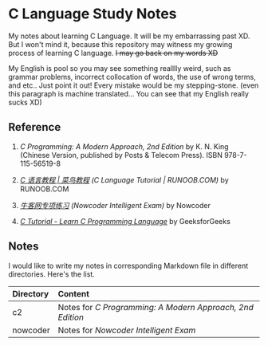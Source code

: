 # C Language Study Notes

My notes about learning C Language. It will be my embarrassing past XD. But I won't mind it, because this repository may witness my growing process of learning C language. ~~I may go back on my words XD~~

My English is pool so you may see something realllly weird, such as grammar problems, incorrect collocation of words, the use of wrong terms, and etc.. Just point it out! Every mistake would be my stepping-stone. (even this paragraph is machine translated... You can see that my English really sucks XD)

## Reference

1. *C Programming: A Modern Approach, 2nd Edition* by K. N. King (Chinese Version, published by Posts & Telecom Press). ISBN 978-7-115-56519-8

2. *[C 语言教程 | 菜鸟教程](https://www.runoob.com/cprogramming) (C Language Tutorial | RUNOOB.COM)* by RUNOOB.COM

3. *[牛客网专项练习](https://www.nowcoder.com/exam/intelligent) (Nowcoder Intelligent Exam)* by Nowcoder

4. *[C Tutorial - Learn C Programming Language](https://www.geeksforgeeks.org/c-programming-language/)* by GeeksforGeeks

## Notes

I would like to write my notes in corresponding Markdown file in different directories. Here's the list.

|Directory|Content|
|:----|:----|
|c2|Notes for *C Programming: A Modern Approach, 2nd Edition*|
|nowcoder|Notes for *Nowcoder Intelligent Exam*|
